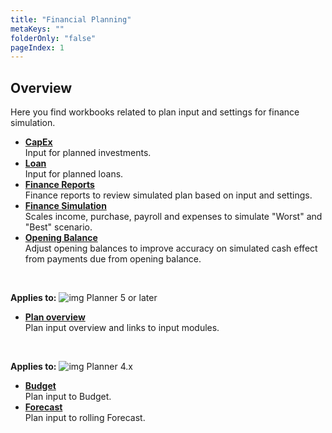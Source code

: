 ```yaml
---
title: "Financial Planning"
metaKeys: ""
folderOnly: "false"
pageIndex: 1
---
```

## Overview
Here you find workbooks related to plan input and settings for finance simulation.

- **[CapEx](/planner/workbooks/financial-planning/capex)**<br/>
Input for planned investments.
- **[Loan](/planner/workbooks/financial-planning/loan)**<br/>
Input for planned loans.
- **[Finance Reports](/planner/workbooks/financial-planning/finance-reports)**<br/>
Finance reports to review simulated plan based on input and settings.
- **[Finance Simulation](/planner/workbooks/financial-planning/finance-simulation)**<br/>
Scales income, purchase, payroll and expenses to simulate "Worst" and "Best" scenario.
- **[Opening Balance](/planner/workbooks/financial-planning/opening-balance)**<br/>
Adjust opening balances to improve accuracy on simulated cash effect from payments due from opening balance.

<br/>

**Applies to:** ![img](https://profitbasedocs.blob.core.windows.net/icons/yes-icon.png) Planner 5 or later

- **[Plan overview](/planner/workbooks/financial-planning/plan-overview)**<br/>
Plan input overview and links to input modules. 

<br/>

**Applies to:** ![img](https://profitbasedocs.blob.core.windows.net/icons/yes-icon.png) Planner 4.x

- **[Budget](/planner/workbooks/financial-planning/budget)**<br/>
Plan input to Budget. 
- **[Forecast](/planner/workbooks/financial-planning/forecast)**<br/>
Plan input to rolling Forecast. 
